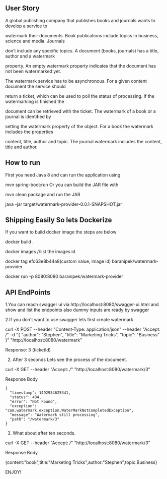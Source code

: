 ## User Story
A global publishing company that publishes books and journals wants to develop a service to

watermark their documents. Book publications include topics in business, science and media. Journals

don’t include any specific topics. A document (books, journals) has a title, author and a watermark

property. An empty watermark property indicates that the document has not been watermarked yet.

The watermark service has to be asynchronous. For a given content document the service should

return a ticket, which can be used to poll the status of processing. If the watermarking is finished the

document can be retrieved with the ticket. The watermark of a book or a journal is identified by

setting the watermark property of the object. For a book the watermark includes the properties

content, title, author and topic. The journal watermark includes the content, title and author.


## How to run

First you need Java 8  and  can run the application using

mvn spring-boot:run Or you can build the JAR file with

mvn clean package and run the JAR

java -jar target/watermark-provider-0.0.1-SNAPSHOT.jar

## Shipping Easily So lets Dockerize
If you want to build docker image the steps are below

docker build .

docker images //list the images id

docker tag efc63e8b44a8(custom value, image id) baranipek/watermark-provider

docker run -p 8080:8080 baranipek/watermark-provider


##  API EndPoints

  1.You can reach swagger ui via http://localhost:8080/swagger-ui.html and show and list the endpoints
  also dummy inputs are ready by swagger

  2.If you don't want to use swagger lets first create watermark
  
  curl -X POST --header "Content-Type: application/json" --header "Accept: */*" -d "{
    \"author\": \"Stephen\",
    \"title\": \"Marketing Tricks\",
    \"topic\": \"Business\"
  }" "http://localhost:8080/watermark"

  Response: 3 (ticketId)

  2. After 3 seconds Lets see the process of the document.

  curl -X GET --header "Accept: */*" "http://localhost:8080/watermark/3"

  Response Body

    {
      "timestamp": 1492934625341,
      "status": 404,
      "error": "Not Found",
      "exception": "com.watermark.exception.WaterMarkNotCompletedException",
      "message": "Watermark still processing",
      "path": "/watermark/3"
    }


  3. What about after ten seconds.
  
  curl -X GET --header "Accept: */*" "http://localhost:8080/watermark/3"
  
  Response Body

  {content:"book",title:"Marketing Tricks",author:"Stephen",topic:Business}

ENJOY!
